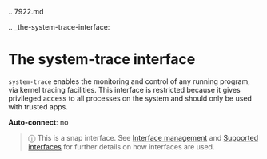 .. 7922.md

.. _the-system-trace-interface:

# The system-trace interface

`system-trace` enables the monitoring and control of any running program, via kernel tracing facilities. This interface is restricted because it gives privileged access to all processes on the system and should only be used with trusted apps.

**Auto-connect**: no

> ⓘ  This is a snap interface. See [Interface management](interface-management.md) and [Supported interfaces](supported-interfaces.md) for further details on how interfaces are used.